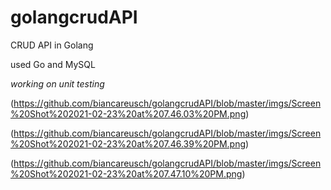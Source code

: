 # golangcrudAPI
CRUD API in Golang 

used Go and MySQL


*working on unit testing*


(https://github.com/biancareusch/golangcrudAPI/blob/master/imgs/Screen%20Shot%202021-02-23%20at%207.46.03%20PM.png)


(https://github.com/biancareusch/golangcrudAPI/blob/master/imgs/Screen%20Shot%202021-02-23%20at%207.46.39%20PM.png)


(https://github.com/biancareusch/golangcrudAPI/blob/master/imgs/Screen%20Shot%202021-02-23%20at%207.47.10%20PM.png)
